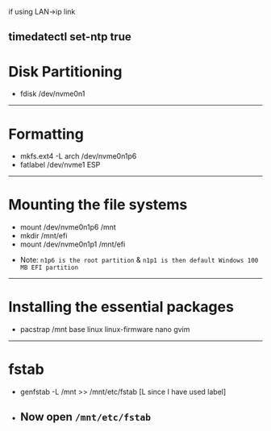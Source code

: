 if using LAN->ip link

timedatectl set-ntp true
---
# Disk Partitioning
* fdisk /dev/nvme0n1
---
# Formatting
* mkfs.ext4 -L arch /dev/nvme0n1p6
* fatlabel /dev/nvme1 ESP
---
# Mounting the file systems
* mount /dev/nvme0n1p6 /mnt
* mkdir /mnt/efi
* mount /dev/nvme0n1p1 /mnt/efi
- Note: `n1p6 is the root partition` & `n1p1 is then default Windows 100 MB EFI partition`
---
# Installing the essential packages
* pacstrap /mnt base linux linux-firmware nano gvim
---
# fstab
* genfstab -L /mnt >> /mnt/etc/fstab    [L since I have used label]
* Now open `/mnt/etc/fstab` 
    - 

